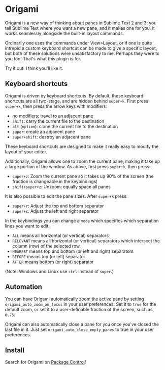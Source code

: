 Origami
======
Origami is a new way of thinking about panes in Sublime Text 2 and 3: you tell Sublime Text where you want a new pane, and it makes one for you. It works seamlessly alongside the built-in layout commands.

Ordinarily one uses the commands under View>Layout, or if one is quite intrepid a custom keyboard shortcut can be made to give a specific layout, but both of these solutions were unsatisfactory to me. Perhaps they were to you too! That's what this plugin is for.

Try it out! I think you'll like it.

Keyboard shortcuts
------------------
Origami is driven by keyboard shortcuts. By default, these keyboard shortcuts are all two-stage, and are hidden behind `super+k`. First press `super+k`, then press the arrow keys with modifiers:

* no modifiers: travel to an adjacent pane
* `shift`: carry the current file to the destination
* `alt` (`option`): clone the current file to the destination
* `super`: create an adjacent pane
* `super+shift`: destroy an adjacent pane

These keyboard shortcuts are designed to make it really easy to modify the layout of your editor.

Additionally, Origami allows one to zoom the current pane, making it take up a large portion of the window. As above, first press `super+k`, then press:

* `super+z`: Zoom the current pane so it takes up 90% of the screen (the fraction is changeable in the keybindings)
* `shift+super+z`: Unzoom: equally space all panes

It is also possible to edit the pane sizes. After `super+k` press:
* `super+r`: Adjust the top and bottom separator
* `super+c`: Adjust the left and right separator

In the keybindings you can change a `mode` which specifies which separation lines you want to edit.
* `ALL` means all horizontal (or vertical) separators
* `RELEVANT` means all horizontal (or vertical) separators which intersect the column (row) of the selected row.
* `NEAREST` means top and bottom (or left and right) separators
* `BEFORE` means top (or left) separator
* `AFTER` means bottom (or right) separator

(Note: Windows and Linux use `ctrl` instead of `super`.)

Automation
----------
You can have Origami automatically zoom the active pane by setting `origami_auto_zoom_on_focus` in your user preferences. Set it to `true` for the default zoom, or set it to a user-definable fraction of the screen, such as `0.75`.

Origami can also automatically close a pane for you once you've closed the last file in it. Just set `origami_auto_close_empty_panes` to true in your user preferences.

Install
-------

Search for Origami on [Package Control](https://sublime.wbond.net/)!
